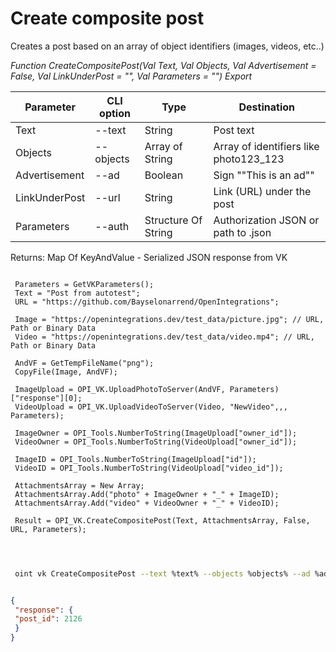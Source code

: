 ﻿---
sidebar_position: 2
---

# Create composite post
 Creates a post based on an array of object identifiers (images, videos, etc..)


*Function CreateCompositePost(Val Text, Val Objects, Val Advertisement = False, Val LinkUnderPost = "", Val Parameters = "") Export*

 | Parameter | CLI option | Type | Destination |
 |-|-|-|-|
 | Text | --text | String | Post text |
 | Objects | --objects | Array of String | Array of identifiers like photo123_123 |
 | Advertisement | --ad | Boolean | Sign ""This is an ad"" |
 | LinkUnderPost | --url | String | Link (URL) under the post |
 | Parameters | --auth | Structure Of String | Authorization JSON or path to .json |

 
 Returns: Map Of KeyAndValue - Serialized JSON response from VK

```bsl title="Code example"
	
 Parameters = GetVKParameters();
 Text = "Post from autotest";
 URL = "https://github.com/Bayselonarrend/OpenIntegrations";
 
 Image = "https://openintegrations.dev/test_data/picture.jpg"; // URL, Path or Binary Data
 Video = "https://openintegrations.dev/test_data/video.mp4"; // URL, Path or Binary Data
 
 AndVF = GetTempFileName("png"); 
 CopyFile(Image, AndVF);
 
 ImageUpload = OPI_VK.UploadPhotoToServer(AndVF, Parameters)["response"][0];
 VideoUpload = OPI_VK.UploadVideoToServer(Video, "NewVideo",,, Parameters);
 
 ImageOwner = OPI_Tools.NumberToString(ImageUpload["owner_id"]);
 VideoOwner = OPI_Tools.NumberToString(VideoUpload["owner_id"]);
 
 ImageID = OPI_Tools.NumberToString(ImageUpload["id"]);
 VideoID = OPI_Tools.NumberToString(VideoUpload["video_id"]);
 
 AttachmentsArray = New Array;
 AttachmentsArray.Add("photo" + ImageOwner + "_" + ImageID);
 AttachmentsArray.Add("video" + VideoOwner + "_" + VideoID);
 
 Result = OPI_VK.CreateCompositePost(Text, AttachmentsArray, False, URL, Parameters);
 
	
```

```sh title="CLI command example"
 
 oint vk CreateCompositePost --text %text% --objects %objects% --ad %ad% --url %url% --auth %auth%


```


```json title="Result"

{
 "response": {
 "post_id": 2126
 }
}

```
